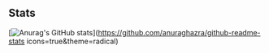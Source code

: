 
## Stats
[![Anurag's GitHub stats](https://github-readme-stats.vercel.app/api?username=yousefh112)](https://github.com/anuraghazra/github-readme-stats icons=true&theme=radical)

